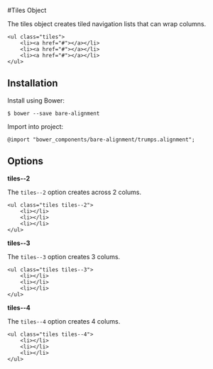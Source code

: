 #Tiles Object

The tiles object creates tiled navigation lists that can wrap columns.

	<ul class="tiles">
		<li><a href="#"></a></li>
		<li><a href="#"></a></li>
		<li><a href="#"></a></li>
	</ul>

## Installation

Install using Bower:

	$ bower --save bare-alignment

Import into project:

	@import "bower_components/bare-alignment/trumps.alignment";

## Options

**tiles--2**

The `tiles--2` option creates across 2 colums.

	<ul class="tiles tiles--2">
		<li></li>
		<li></li>
		<li></li>
	</ul>

**tiles--3**

The `tiles--3` option creates 3 colums.

	<ul class="tiles tiles--3">
		<li></li>
		<li></li>
		<li></li>
	</ul>	

**tiles--4**

The `tiles--4` option creates 4 colums.

	<ul class="tiles tiles--4">
		<li></li>
		<li></li>
		<li></li>
	</ul>		